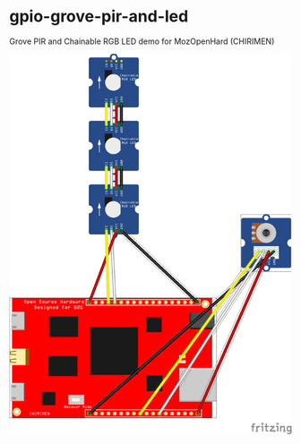 # gpio-grove-pir-and-led
Grove PIR and Chainable RGB LED demo for MozOpenHard (CHIRIMEN)

![fzz](gpio-grove-pir-and-led.png)
